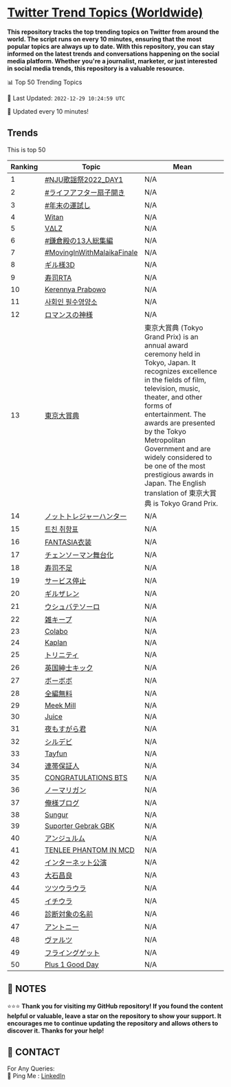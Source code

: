 [Twitter Trend Topics (Worldwide)](https://github.com/ErcinDedeoglu/Twitter-Trend-Topics)
==========

**This repository tracks the top trending topics on Twitter from around the world. 
The script runs on every 10 minutes, ensuring that the most popular topics are always up to date. 
With this repository, you can stay informed on the latest trends and conversations happening on the social media platform. 
Whether you're a journalist, marketer, or just interested in social media trends, this repository is a valuable resource.**


📊 Top 50 Trending Topics

📆 Last Updated: `2022-12-29 10:24:59 UTC`

🔧 Updated every 10 minutes!


## Trends

This is top 50

| Ranking | Topic | Mean |
| ------- | ------------ | ------------ |
| 1 | [#NJU歌謡祭2022_DAY1](http://twitter.com/search?q=%23NJU%e6%ad%8c%e8%ac%a1%e7%a5%ad2022_DAY1) | N/A |
| 2 | [#ライフアフター扇子開き](http://twitter.com/search?q=%23%e3%83%a9%e3%82%a4%e3%83%95%e3%82%a2%e3%83%95%e3%82%bf%e3%83%bc%e6%89%87%e5%ad%90%e9%96%8b%e3%81%8d) | N/A |
| 3 | [#年末の運試し](http://twitter.com/search?q=%23%e5%b9%b4%e6%9c%ab%e3%81%ae%e9%81%8b%e8%a9%a6%e3%81%97) | N/A |
| 4 | [Witan](http://twitter.com/search?q=Witan) | N/A |
| 5 | [VΔLZ](http://twitter.com/search?q=V%ce%94LZ) | N/A |
| 6 | [#鎌倉殿の13人総集編](http://twitter.com/search?q=%23%e9%8e%8c%e5%80%89%e6%ae%bf%e3%81%ae13%e4%ba%ba%e7%b7%8f%e9%9b%86%e7%b7%a8) | N/A |
| 7 | [#MovingInWithMalaikaFinale](http://twitter.com/search?q=%23MovingInWithMalaikaFinale) | N/A |
| 8 | [ギル様3D](http://twitter.com/search?q=%e3%82%ae%e3%83%ab%e6%a7%983D) | N/A |
| 9 | [寿司RTA](http://twitter.com/search?q=%e5%af%bf%e5%8f%b8RTA) | N/A |
| 10 | [Kerennya Prabowo](http://twitter.com/search?q=Kerennya+Prabowo) | N/A |
| 11 | [사회인 필수영양소](http://twitter.com/search?q=%ec%82%ac%ed%9a%8c%ec%9d%b8+%ed%95%84%ec%88%98%ec%98%81%ec%96%91%ec%86%8c) | N/A |
| 12 | [ロマンスの神様](http://twitter.com/search?q=%e3%83%ad%e3%83%9e%e3%83%b3%e3%82%b9%e3%81%ae%e7%a5%9e%e6%a7%98) | N/A |
| 13 | [東京大賞典](http://twitter.com/search?q=%e6%9d%b1%e4%ba%ac%e5%a4%a7%e8%b3%9e%e5%85%b8) | 東京大賞典 (Tokyo Grand Prix) is an annual award ceremony held in Tokyo, Japan. It recognizes excellence in the fields of film, television, music, theater, and other forms of entertainment. The awards are presented by the Tokyo Metropolitan Government and are widely considered to be one of the most prestigious awards in Japan. The English translation of 東京大賞典 is Tokyo Grand Prix. |
| 14 | [ノットトレジャーハンター](http://twitter.com/search?q=%e3%83%8e%e3%83%83%e3%83%88%e3%83%88%e3%83%ac%e3%82%b8%e3%83%a3%e3%83%bc%e3%83%8f%e3%83%b3%e3%82%bf%e3%83%bc) | N/A |
| 15 | [트친 취향표](http://twitter.com/search?q=%ed%8a%b8%ec%b9%9c+%ec%b7%a8%ed%96%a5%ed%91%9c) | N/A |
| 16 | [FANTASIA衣装](http://twitter.com/search?q=FANTASIA%e8%a1%a3%e8%a3%85) | N/A |
| 17 | [チェンソーマン舞台化](http://twitter.com/search?q=%e3%83%81%e3%82%a7%e3%83%b3%e3%82%bd%e3%83%bc%e3%83%9e%e3%83%b3%e8%88%9e%e5%8f%b0%e5%8c%96) | N/A |
| 18 | [寿司不足](http://twitter.com/search?q=%e5%af%bf%e5%8f%b8%e4%b8%8d%e8%b6%b3) | N/A |
| 19 | [サービス停止](http://twitter.com/search?q=%e3%82%b5%e3%83%bc%e3%83%93%e3%82%b9%e5%81%9c%e6%ad%a2) | N/A |
| 20 | [ギルザレン](http://twitter.com/search?q=%e3%82%ae%e3%83%ab%e3%82%b6%e3%83%ac%e3%83%b3) | N/A |
| 21 | [ウシュバテソーロ](http://twitter.com/search?q=%e3%82%a6%e3%82%b7%e3%83%a5%e3%83%90%e3%83%86%e3%82%bd%e3%83%bc%e3%83%ad) | N/A |
| 22 | [雑キープ](http://twitter.com/search?q=%e9%9b%91%e3%82%ad%e3%83%bc%e3%83%97) | N/A |
| 23 | [Colabo](http://twitter.com/search?q=Colabo) | N/A |
| 24 | [Kaplan](http://twitter.com/search?q=Kaplan) | N/A |
| 25 | [トリニティ](http://twitter.com/search?q=%e3%83%88%e3%83%aa%e3%83%8b%e3%83%86%e3%82%a3) | N/A |
| 26 | [英国紳士キック](http://twitter.com/search?q=%e8%8b%b1%e5%9b%bd%e7%b4%b3%e5%a3%ab%e3%82%ad%e3%83%83%e3%82%af) | N/A |
| 27 | [ボーボボ](http://twitter.com/search?q=%e3%83%9c%e3%83%bc%e3%83%9c%e3%83%9c) | N/A |
| 28 | [全編無料](http://twitter.com/search?q=%e5%85%a8%e7%b7%a8%e7%84%a1%e6%96%99) | N/A |
| 29 | [Meek Mill](http://twitter.com/search?q=Meek+Mill) | N/A |
| 30 | [Juice](http://twitter.com/search?q=Juice) | N/A |
| 31 | [夜もすがら君](http://twitter.com/search?q=%e5%a4%9c%e3%82%82%e3%81%99%e3%81%8c%e3%82%89%e5%90%9b) | N/A |
| 32 | [シルデビ](http://twitter.com/search?q=%e3%82%b7%e3%83%ab%e3%83%87%e3%83%93) | N/A |
| 33 | [Tayfun](http://twitter.com/search?q=Tayfun) | N/A |
| 34 | [連帯保証人](http://twitter.com/search?q=%e9%80%a3%e5%b8%af%e4%bf%9d%e8%a8%bc%e4%ba%ba) | N/A |
| 35 | [CONGRATULATIONS BTS](http://twitter.com/search?q=CONGRATULATIONS+BTS) | N/A |
| 36 | [ノーマリガン](http://twitter.com/search?q=%e3%83%8e%e3%83%bc%e3%83%9e%e3%83%aa%e3%82%ac%e3%83%b3) | N/A |
| 37 | [俺様ブログ](http://twitter.com/search?q=%e4%bf%ba%e6%a7%98%e3%83%96%e3%83%ad%e3%82%b0) | N/A |
| 38 | [Sungur](http://twitter.com/search?q=Sungur) | N/A |
| 39 | [Suporter Gebrak GBK](http://twitter.com/search?q=Suporter+Gebrak+GBK) | N/A |
| 40 | [アンジュルム](http://twitter.com/search?q=%e3%82%a2%e3%83%b3%e3%82%b8%e3%83%a5%e3%83%ab%e3%83%a0) | N/A |
| 41 | [TENLEE PHANTOM IN MCD](http://twitter.com/search?q=TENLEE+PHANTOM+IN+MCD) | N/A |
| 42 | [インターネット公演](http://twitter.com/search?q=%e3%82%a4%e3%83%b3%e3%82%bf%e3%83%bc%e3%83%8d%e3%83%83%e3%83%88%e5%85%ac%e6%bc%94) | N/A |
| 43 | [大石昌良](http://twitter.com/search?q=%e5%a4%a7%e7%9f%b3%e6%98%8c%e8%89%af) | N/A |
| 44 | [ツツウラウラ](http://twitter.com/search?q=%e3%83%84%e3%83%84%e3%82%a6%e3%83%a9%e3%82%a6%e3%83%a9) | N/A |
| 45 | [イチウラ](http://twitter.com/search?q=%e3%82%a4%e3%83%81%e3%82%a6%e3%83%a9) | N/A |
| 46 | [診断対象の名前](http://twitter.com/search?q=%e8%a8%ba%e6%96%ad%e5%af%be%e8%b1%a1%e3%81%ae%e5%90%8d%e5%89%8d) | N/A |
| 47 | [アントニー](http://twitter.com/search?q=%e3%82%a2%e3%83%b3%e3%83%88%e3%83%8b%e3%83%bc) | N/A |
| 48 | [ヴァルツ](http://twitter.com/search?q=%e3%83%b4%e3%82%a1%e3%83%ab%e3%83%84) | N/A |
| 49 | [フライングゲット](http://twitter.com/search?q=%e3%83%95%e3%83%a9%e3%82%a4%e3%83%b3%e3%82%b0%e3%82%b2%e3%83%83%e3%83%88) | N/A |
| 50 | [Plus 1 Good Day](http://twitter.com/search?q=Plus+1+Good+Day) | N/A |




## 📝 NOTES

⭐⭐⭐ **Thank you for visiting my GitHub repository! If you found the content helpful or valuable, leave a star on the repository to show your support. It encourages me to continue updating the repository and allows others to discover it. Thanks for your help!**

## 📨 CONTACT

 For Any Queries:  
            🏓 Ping Me : [LinkedIn](https://www.linkedin.com/in/ercindedeoglu/)